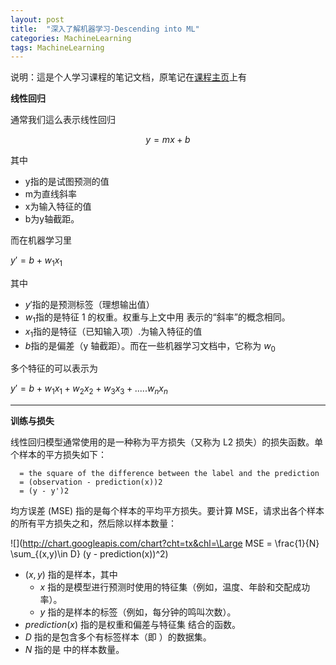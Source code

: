 ```yaml
---
layout: post
title:  "深入了解机器学习-Descending into ML"
categories: MachineLearning
tags: MachineLearning
---
```


说明：這是个人学习课程的笔记文档，原笔记在[课程主页](https://developers.google.com/machine-learning/crash-course/)上有

**线性回归**

通常我们這么表示线性回归
	
$$ y = mx + b $$

其中

- y指的是试图预测的值
- m为直线斜率
- x为输入特征的值
- b为y轴截距。

而在机器学习里

$y' = b + w_1x_1$

其中

- $y'$指的是预测标签（理想输出值）
- $w_1$指的是特征 1 的权重。权重与上文中用  表示的“斜率”的概念相同。
- $x_1$指的是特征（已知输入项）.为输入特征的值
- $b$指的是偏差（y 轴截距）。而在一些机器学习文档中，它称为 $w_0$

多个特征的可以表示为

$y' = b + w_1x_1 + w_2x_2 + w_3x_3+ .....w_nx_n$

-----------------------------

**训练与损失**

线性回归模型通常使用的是一种称为平方损失（又称为 L2 损失）的损失函数。单个样本的平方损失如下：

	  = the square of the difference between the label and the prediction
	  = (observation - prediction(x))2
	  = (y - y')2

均方误差 (MSE) 指的是每个样本的平均平方损失。要计算 MSE，请求出各个样本的所有平方损失之和，然后除以样本数量：

![](http://chart.googleapis.com/chart?cht=tx&chl=\Large MSE = \frac{1}{N} \sum_{(x,y)\in D} (y - prediction(x))^2)

 - $(x, y)$ 指的是样本，其中
 	- $x$ 指的是模型进行预测时使用的特征集（例如，温度、年龄和交配成功率）。
 	- $y$ 指的是样本的标签（例如，每分钟的鸣叫次数）。
 - $prediction(x)$ 指的是权重和偏差与特征集  结合的函数。
 - $D$ 指的是包含多个有标签样本（即 ）的数据集。
 - $N$ 指的是  中的样本数量。
